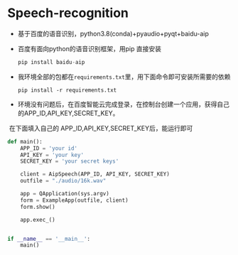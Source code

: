 # Speech-recognition
- 基于百度的语音识别，python3.8(conda)+pyaudio+pyqt+baidu-aip


- 百度有面向python的语音识别框架，用pip 直接安装

  ```python
  pip install baidu-aip
  ```

- 我环境全部的包都在`requirements.txt`里，用下面命令即可安装所需要的依赖

  ```
  pip install -r requirements.txt
  ```

- 环境没有问题后，在百度智能云完成登录，在控制台创建一个应用，获得自己的APP_ID,API_KEY,SECRET_KEY。

​		在下面填入自己的 APP_ID,API_KEY,SECRET_KEY后，能运行即可

```python
def main():
    APP_ID = 'your id'
    API_KEY = 'your key'
    SECRET_KEY = 'your secret keys'

    client = AipSpeech(APP_ID, API_KEY, SECRET_KEY)
    outfile = "./audio/16k.wav"

    app = QApplication(sys.argv)
    form = ExampleApp(outfile, client)
    form.show()

    app.exec_()


if __name__ == '__main__':
    main()
```





